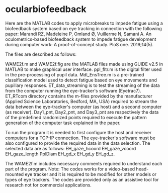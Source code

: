 # ocularbiofeedback
Here are the MATLAB codes to apply microbreaks to impede fatigue using a biofeedback system based on eye tracking in connection with the following paper:
Marandi RZ, Madeleine P, Omland Ø, Vuillerme N, Samani A. An oculometrics-based biofeedback system to impede fatigue development during computer work: A proof-of-concept study. PloS one. 2019;14(5).

The files are described as follows:

WAME2f.m and WAME2f.fig are the MATLAB files made using GUIDE v2.5 in MATLAB to make graphical user interface.
ppl_fltr.m is the digital filter used in the pre-processing of pupil data.
Mdl_EnsTree.m is a pre-trained classification model used to detect fatigue based on eye movements and pupillary responses.
ET_data_streaming is to test the streaming of the data from the computer running the eye-tracker's software (Eyetrac7).
ET_RTcom directory contains the m-files provided by the manufacturer (Applied Science Laboratories, Bedford, MA, USA) required to stream the data between the eye-tracker's computer (as host) and a second computer (as receiver). 
Day1_pnt, Day2_pnt, and Day3_pnt are respectively the data of the predefined randomized points required to execute the pattern generation of the computer task explained in the paper.

To run the program it is needed to first configure the host and receiver computers for a TCP-IP connection. The eye-tracker's software must be also configured to provide the required data in the data selection.
The selected data are as follows:
    EH_gaze_hcoord
    EH_gaze_vcoord
    EH_gaze_length
    PplDiam
    EH_gd_x
    EH_gd_y
    EH_gd_z.

The WAME2f.m includes necessary comments required to understand each part of the program.
Note: The codes works for a video-based head-mounted eye tracker and it is required to be modified for other models or types of eye trackers.
The codes are provided only as an assistive tool for research not for commercial applications.
 
